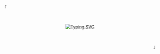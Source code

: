 <p align="left">「</p>
<br>
<div align="center">

[![Typing SVG](https://readme-typing-svg.demolab.com?font=Fira+Code&size=24&duration=3000&pause=1000&center=true&vCenter=true&random=false&width=435&lines=Hi+there+%F0%9F%91%8B%2C+I+am+Yuval;My+best+work+happens+when;the+world+is+sleeping+and;the+bugs+are+wide+awake+%3A)](https://git.io/typing-svg)

</div>
<br>
<p align="right">」</p>
